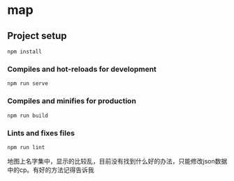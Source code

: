 # map

## Project setup
```
npm install
```

### Compiles and hot-reloads for development
```
npm run serve
```

### Compiles and minifies for production
```
npm run build
```

### Lints and fixes files
```
npm run lint
```
地图上名字集中，显示的比较乱，目前没有找到什么好的办法，只能修改json数据中的cp。有好的方法记得告诉我
